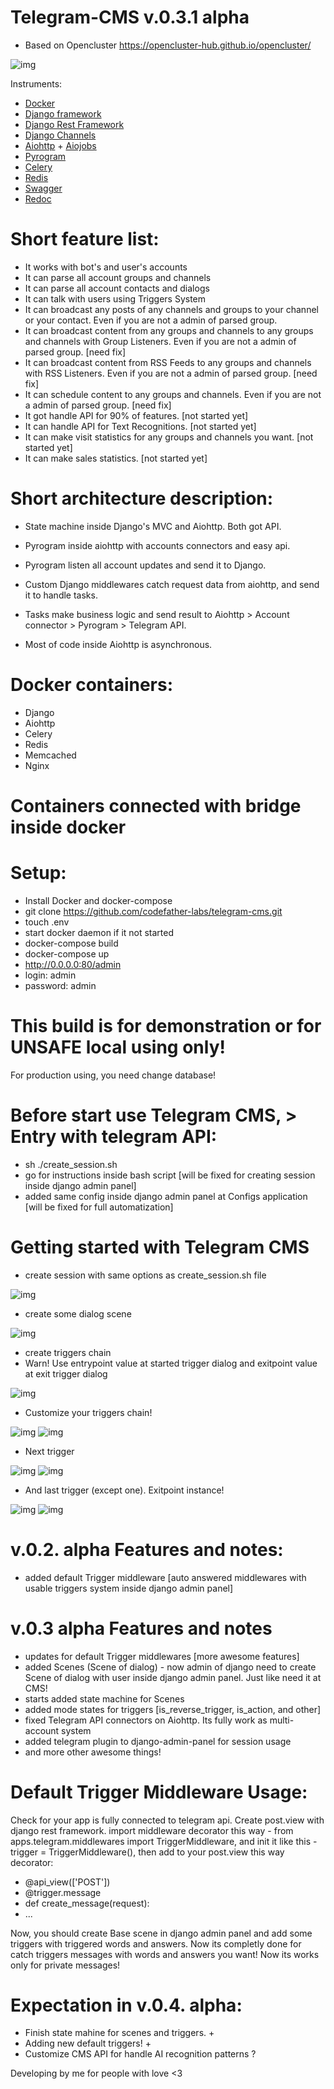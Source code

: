 # Telegram-CMS v.0.3.1 alpha
- Based on Opencluster https://opencluster-hub.github.io/opencluster/

![img](http://dl3.joxi.net/drive/2019/12/06/0029/3762/1904306/06/08fa2e0135.jpg)

Instruments:
- [Docker](https://www.docker.com/)
- [Django framework](https://www.djangoproject.com/)
- [Django Rest Framework](https://www.django-rest-framework.org/)
- [Django Channels](https://channels.readthedocs.io/en/latest/)
- [Aiohttp](https://aiohttp.readthedocs.io/en/stable/) + [Aiojobs](https://aiojobs.readthedocs.io/en/stable/quickstart.html)
- [Pyrogram](https://docs.pyrogram.org/)
- [Celery](http://www.celeryproject.org/)
- [Redis](https://redis.io/)
- [Swagger](https://swagger.io/)
- [Redoc](https://github.com/Redocly/redoc)

# Short feature list:
- It works with bot's and user's accounts
- It can parse all account groups and channels
- It can parse all account contacts and dialogs
- It can talk with users using Triggers System
- It can broadcast any posts of any channels and groups to your channel or your contact. Even if you are not a admin of parsed group.
- It can broadcast content from any groups and channels to any groups and channels with Group Listeners. Even if you are not a admin of parsed group. [need fix]
- It can broadcast content from RSS Feeds to any groups and channels with RSS Listeners. Even if you are not a admin of parsed group. [need fix]
- It can schedule content to any groups and channels. Even if you are not a admin of parsed group. [need fix]
- It got handle API for 90% of features. [not started yet]
- It can handle API for Text Recognitions. [not started yet]
- It can make visit statistics for any groups and channels you want. [not started yet]
- It can make sales statistics. [not started yet]

# Short architecture description:
- State machine inside Django's MVC and Aiohttp. Both got API.

- Pyrogram inside aiohttp with accounts connectors and easy api.
- Pyrogram listen all account updates and send it to Django.
- Custom Django middlewares catch request data from aiohttp, and send it to handle tasks.
- Tasks make business logic and send result to Aiohttp > Account connector > Pyrogram > Telegram API.
- Most of code inside Aiohttp is asynchronous.

# Docker containers:
- Django
- Aiohttp
- Celery
- Redis
- Memcached
- Nginx
# Containers connected with bridge inside docker

# Setup:
- Install Docker and docker-compose
- git clone https://github.com/codefather-labs/telegram-cms.git
- touch .env
- start docker daemon if it not started
- docker-compose build
- docker-compose up
- http://0.0.0.0:80/admin
- login: admin
- password: admin

# This build is for demonstration or for UNSAFE local using only!
For production using, you need change database!

# Before start use Telegram CMS, > Entry with telegram API:
- sh ./create_session.sh
- go for instructions inside bash script [will be fixed for creating session inside django admin panel]
- added same config inside django admin panel at Configs application [will be fixed for full automatization]

# Getting started with Telegram CMS
- create session with same options as create_session.sh file

![img](http://dl4.joxi.net/drive/2019/12/06/0029/3762/1904306/06/7e6fe98225.jpg)

- create some dialog scene

![img](http://dl3.joxi.net/drive/2019/12/06/0029/3762/1904306/06/2feeeee9ec.jpg)

- create triggers chain
- Warn! Use entrypoint value at started trigger dialog and exitpoint value at exit trigger dialog

![img](http://dl4.joxi.net/drive/2019/12/06/0029/3762/1904306/06/f2f7cabdfc.jpg)

- Customize your triggers chain!

![img](http://dl3.joxi.net/drive/2019/12/06/0029/3762/1904306/06/8b1a7a4c8e.jpg)
![img](http://dl3.joxi.net/drive/2019/12/06/0029/3762/1904306/06/ec1691248c.jpg)

- Next trigger

![img](http://dl4.joxi.net/drive/2019/12/06/0029/3762/1904306/06/34f25442f7.jpg)
![img](http://dl4.joxi.net/drive/2019/12/06/0029/3762/1904306/06/ed1ec9fc5f.jpg)

- And last trigger (except one). Exitpoint instance!

![img](http://dl4.joxi.net/drive/2019/12/06/0029/3762/1904306/06/5c53af1960.jpg)
![img](http://dl4.joxi.net/drive/2019/12/06/0029/3762/1904306/06/e4295a8a3c.jpg)

# v.0.2. alpha Features and notes:
- added default Trigger middleware [auto answered middlewares with usable triggers system inside django admin panel]

# v.0.3 alpha Features and notes
- updates for default Trigger middlewares [more awesome features]
- added Scenes (Scene of dialog) - now admin of django need to create Scene of dialog with user inside django admin panel. Just like need it at CMS!
- starts added state machine for Scenes
- added mode states for triggers [is_reverse_trigger, is_action, and other]
- fixed Telegram API connectors on Aiohttp. Its fully work as multi-account system
- added telegram plugin to django-admin-panel for session usage
- and more other awesome things!

# Default Trigger Middleware Usage:
Check for your app is fully connected to telegram api. Create post.view with django rest framework. import middleware decorator this way - from apps.telegram.middlewares import TriggerMiddleware, and init it like this - trigger = TriggerMiddleware(), then add to your post.view this way decorator:


- @api_view(['POST'])
- @trigger.message
- def create_message(request):
-   ...

Now, you should create Base scene in django admin panel and add some triggers with triggered words and answers.
Now its completly done for catch triggers messages with words and answers you want!
Now its works only for private messages!

# Expectation in v.0.4. alpha:
- Finish state mahine for scenes and triggers. +
- Adding new default triggers! +
- Customize CMS API for handle AI recognition patterns ?

Developing by me for people with love <3


